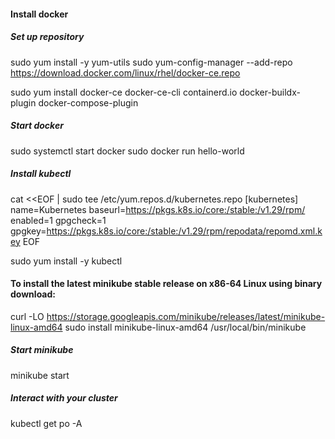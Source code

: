 #### Install docker

##### Set up repository
sudo yum install -y yum-utils
sudo yum-config-manager --add-repo https://download.docker.com/linux/rhel/docker-ce.repo

sudo yum install docker-ce docker-ce-cli containerd.io docker-buildx-plugin docker-compose-plugin

##### Start docker
sudo systemctl start docker
sudo docker run hello-world

##### Install kubectl

cat <<EOF | sudo tee /etc/yum.repos.d/kubernetes.repo
[kubernetes]
name=Kubernetes
baseurl=https://pkgs.k8s.io/core:/stable:/v1.29/rpm/
enabled=1
gpgcheck=1
gpgkey=https://pkgs.k8s.io/core:/stable:/v1.29/rpm/repodata/repomd.xml.key
EOF

sudo yum install -y kubectl


#### To install the latest minikube stable release on x86-64 Linux using binary download:

curl -LO https://storage.googleapis.com/minikube/releases/latest/minikube-linux-amd64
sudo install minikube-linux-amd64 /usr/local/bin/minikube

##### Start minikube
minikube start

##### Interact with your cluster
kubectl get po -A
